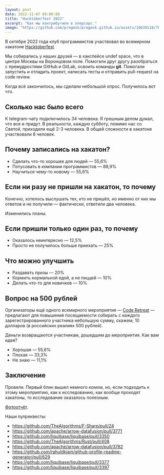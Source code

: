 ```yaml
---
layout: post
date: 2022-11-07 09:00:00
title: "Hacktoberfest 2022"
excerpt: "Как мы контрибутили в оперсорс."
image: "https://github.com/progmsk/progmsk.github.io/assets/10639110/7090c5cc-a1d3-4870-9eac-02d1edbf0bea"
---
```


В октябре 2022 года клуб программистов участвовал во всемирном хакатоне [Hacktoberfest](https://hacktoberfest.com).

Мы собирались у наших друзей — в хакспейсе undef space, что в центре Москвы на Воронцовом поле. Помогали друг другу разобраться с премудростями GitHub и GitLab, освоить команды **git**. Помогали запустить и отладить проект, написать тесты и отправить pull-request на code review.

Когда всё закончилось, мы сделали небольшой опрос. Получилось вот что.

## Сколько нас было всего

К telegram-чату подключилось 34 человека. Я грешным делом думал, что все и придут. В реальности, каждую субботу, помимо нас со Светой, приходили ещё 2-3 человека. В общей сложности в хакатоне участвовали 8 человек.

## Почему записались на хакатон?

* Сделать что-то хорошее для людей — 55,6%
* Потусовать в компании программистов — 88,9%
* Научиться чему-то новому — 55,6%

## Если ни разу не пришли на хакатон, то почему

Конечно, хотелось выслушать тех, кто не пришёл, но именно от них мы ответов и не получили — фактически, ответили два человека.

Изменились планы.

## Если пришли только один раз, то почему

* Оказалось неинтересно — 12,5%
* Просто не получилось больше приехать — 25%

## Что можно улучшить

* Раздавать призы — 20%
* Кормить нормальной едой, а не пиццей — 10%
* Делать что-то для новичков — 10%

## Вопрос на 500 рублей

Организаторы ещё одного всемирного мероприятия — [Code Retreat](https://www.coderetreat.org/) — предлагают для повышения посещаемости собирать с каждого зарегистрированного участника небольшую сумму, скажем, 10 долларов (в российских реалиях 500 рублей).

Деньги возвращаются участникам, дошедшим до мероприятия. Как вам идея?

* Хорошая — 55,6%
* Плохая — 33,3%
* Не знаю — 11,1%

## Заключение

Провели. Первый блин вышел немного комом, но, если подходить к этому мероприятию, как к исследованию, как вообще проходят хакатоны, то исследование оказалось полезным.

[Фотоотчёт](https://vk.com/progmsk?w=wall-215542858_11%2Fall).

Наши пулреквесты:

* https://github.com/TheAlgorithms/F-Sharp/pull/24
* https://github.com/apache/arrow-datafusion/pull/3771
* https://github.com/liquibase/liquibase/pull/3350
* https://github.com/TheAlgorithms/Rust/pull/408
* https://github.com/apache/arrow-datafusion/pull/3782
* https://github.com/rahuldkjain/github-profile-readme-generator/pull/629
* https://github.com/liquibase/liquibase/pull/3377
* https://github.com/liquibase/liquibase/pull/3397
